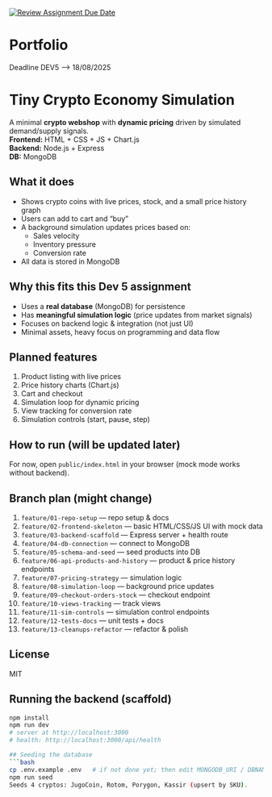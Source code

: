 [![Review Assignment Due Date](https://classroom.github.com/assets/deadline-readme-button-22041afd0340ce965d47ae6ef1cefeee28c7c493a6346c4f15d667ab976d596c.svg)](https://classroom.github.com/a/BhMy8Rjk)
# Portfolio

Deadline DEV5 --> 18/08/2025

# Tiny Crypto Economy Simulation

A minimal **crypto webshop** with **dynamic pricing** driven by simulated demand/supply signals.  
**Frontend:** HTML + CSS + JS + Chart.js  
**Backend:** Node.js + Express  
**DB:** MongoDB

## What it does
- Shows crypto coins with live prices, stock, and a small price history graph
- Users can add to cart and “buy”
- A background simulation updates prices based on:
  - Sales velocity
  - Inventory pressure
  - Conversion rate
- All data is stored in MongoDB

## Why this fits this Dev 5 assignment
- Uses a **real database** (MongoDB) for persistence
- Has **meaningful simulation logic** (price updates from market signals)
- Focuses on backend logic & integration (not just UI)
- Minimal assets, heavy focus on programming and data flow

## Planned features
1. Product listing with live prices
2. Price history charts (Chart.js)
3. Cart and checkout
4. Simulation loop for dynamic pricing
5. View tracking for conversion rate
6. Simulation controls (start, pause, step)

## How to run (will be updated later)
For now, open `public/index.html` in your browser (mock mode works without backend).

## Branch plan (might change)
1. `feature/01-repo-setup` — repo setup & docs
2. `feature/02-frontend-skeleton` — basic HTML/CSS/JS UI with mock data
3. `feature/03-backend-scaffold` — Express server + health route
4. `feature/04-db-connection` — connect to MongoDB
5. `feature/05-schema-and-seed` — seed products into DB
6. `feature/06-api-products-and-history` — product & price history endpoints
7. `feature/07-pricing-strategy` — simulation logic
8. `feature/08-simulation-loop` — background price updates
9. `feature/09-checkout-orders-stock` — checkout endpoint
10. `feature/10-views-tracking` — track views
11. `feature/11-sim-controls` — simulation control endpoints
12. `feature/12-tests-docs` — unit tests + docs
13. `feature/13-cleanups-refactor` — refactor & polish

## License
MIT

## Running the backend (scaffold)
```bash
npm install
npm run dev
# server at http://localhost:3000
# health: http://localhost:3000/api/health

## Seeding the database
```bash
cp .env.example .env   # if not done yet; then edit MONGODB_URI / DBNAME
npm run seed
Seeds 4 cryptos: JugoCoin, Rotom, Porygon, Kassir (upsert by SKU).